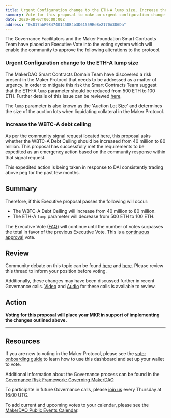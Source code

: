 ```yaml
---
title: Urgent Configuration change to the ETH-A lump size, Increase the WBTC-A debt ceiling
summary: Vote for this proposal to make an urgent configuration change to the ETH-A lump size, and Increase the WBTC-A debt ceiling
date: 2020-08-07T00:00:00Z
address: "0xD17abF984740145DB4b3D61559EeBe2170A3D6Da"
---
```

The Governance Facilitators and the Maker Foundation Smart Contracts Team have placed an Executive Vote into the voting system which will enable the community to approve the following alterations to the protocol.

### Urgent Configuration change to the ETH-A lump size
The MakerDAO Smart Contracts Domain Team have discovered a risk present in the Maker Protocol that needs to be addressed as a matter of urgency. In order to mitigate this risk the Smart Contracts Team suggest that the ETH-A `lump` parameter should be reduced from 500 ETH to 100 ETH. Further details of this issue can be reviewed [here](https://forum.makerdao.com/t/3586).

The `lump` parameter is also known as the 'Auction Lot Size' and determines the size of the auction lots when liquidating collateral in the Maker Protocol.

### Increase the WBTC-A debt ceiling

As per the community signal request located [here](https://forum.makerdao.com/t/3519), this proposal asks whether the WBTC-A Debt Ceiling should be increased from 40 million to 80 million. This proposal has successfully met the requirements to be expedited as an emergency action based on the community response within that signal request. 

This expedited action is being taken in response to DAI consistently trading above peg for the past few months.

## Summary

Therefore, if this Executive proposal passes the following will occur:

- The WBTC-A Debt Ceiling will increase from 40 million to 80 million.
- The ETH-A `lump` parameter will decrease from 500 ETH to 100 ETH.

The Executive Vote ([FAQ](https://community-development.makerdao.com/makerdao-mcd-faqs/faqs#governance)) will continue until the number of votes surpasses the total in favor of the previous Executive Vote. This is a [continuous approval](https://community-development.makerdao.com/makerdao-mcd-faqs/faqs/governance#what-is-continuous-approval-voting) vote.

## Review

Community debate on this topic can be found [here](https://forum.makerdao.com/t/3519) and [here](https://forum.makerdao.com/t/3586). Please review this thread to inform your position before voting.

Additionally, these changes may have been discussed further in recent Governance calls. [Video](https://www.youtube.com/playlist?list=PLLzkWCj8ywWNq5-90-Id6VPSsrk4OWVan) and [Audio](https://soundcloud.com/makerdao/sets/governance-calls) for these calls is available to review.

## Action

**Voting for this proposal will place your MKR in support of implementing the changes outlined above.**

---

## Resources

If you are new to voting in the Maker Protocol, please see the [voter onboarding guide](https://community-development.makerdao.com/onboarding/voter-onboarding) to learn how to use this dashboard and set up your wallet to vote.

Additional information about the Governance process can be found in the [Governance Risk Framework: Governing MakerDAO](https://community-development.makerdao.com/governance/governance-risk-framework)

To participate in future Governance calls, please [join us](https://community-development.makerdao.com/governance/governance-and-risk-meetings) every Thursday at 16:00 UTC.

To add current and upcoming votes to your calendar, please see the [MakerDAO Public Events Calendar](https://calendar.google.com/calendar/embed?src=makerdao.com_3efhm2ghipksegl009ktniomdk%40group.calendar.google.com&ctz=America%2FLos_Angeles).
